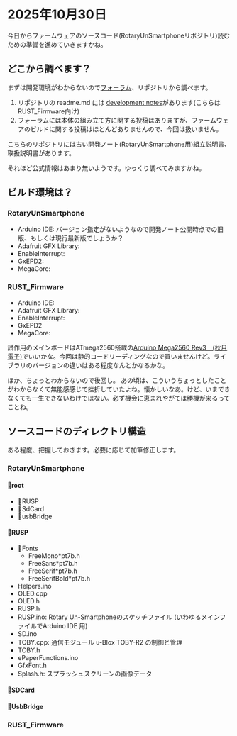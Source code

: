# 2025年10月30日

今日からファームウェアのソースコード(RotaryUnSmartphoneリポジトリ)読むための準備を進めていきますかね。

## どこから調べます？
まずは開発環境がわからないので[フォーラム](https://forum.skysedge.com/viewforum.php?f=10)、リポジトリから調べます。

1. リポジトリの readme.md には [development notes](https://docs.google.com/document/d/e/2PACX-1vRf3TaDlxGJ2ncQTButRl0WL3RmtV9shEWlgSawJcwsIq64dxmfjSp0KxfxwEZRTUaDqbzEhOorLRnM/pub)があります(こちらはRUST_Firmware向け)
4. フォーラムには本体の組み立て方に関する投稿はありますが、ファームウェアのビルドに関する投稿はほとんどありませんので、今回は扱いません。

[こちら](https://github.com/skysedge/skysedge.github.io/tree/main/src/telecom/RUSP/documents)のリポジトリには古い開発ノート(RotaryUnSmartphone用)組立説明書、取扱説明書があります。

それほど公式情報はあまり無いようです。ゆっくり調べてみますかね。

## ビルド環境は？
### RotaryUnSmartphone
* Arduino IDE: バージョン指定がないようなので開発ノート公開時点での旧版、もしくは現行最新版でしょうか？
* Adafruit GFX Library:
* EnableInterrupt:
* GxEPD2:
* MegaCore:

### RUST_Firmware

* Arduino IDE:
* Adafruit GFX Library:
* EnableInterrupt:
* GxEPD2
* MegaCore:

試作用のメインボードはATmega2560搭載の[Arduino Mega2560 Rev3　(秋月電子)](https://akizukidenshi.com/catalog/g/g107381/)でいいかな。今回は静的コードリーディングなので買いませんけど。ライブラリのバージョンの違いはある程度なんとかなるかな。

ほか、ちょっとわからないので後回し。
あの頃は、こういうちょっとしたことがわからなくて無能感感じで挫折していたよね。懐かしいなあ。けど、いまできなくても一生できないわけではない。必ず機会に恵まれやがては勝機が来るってことね。

## ソースコードのディレクトリ構造
ある程度、把握しておきます。必要に応じて加筆修正します。

### RotaryUnSmartphone

#### 📁root
 * 📁RUSP
 * 📁SdCard
 * 📁usbBridge

#### 📁RUSP
* 📁Fonts
  * FreeMono*pt7b.h
  * FreeSans*pt7b.h
  * FreeSerif*pt7b.h
  * FreeSerifBold*pt7b.h
* Helpers.ino
* OLED.cpp
* OLED.h
* RUSP.h
* RUSP.ino: Rotary Un-Smartphoneのスケッチファイル (いわゆるメインファイルでArduino IDE 用)
* SD.ino
* TOBY.cpp: 通信モジュール u-Blox TOBY-R2 の制御と管理
* TOBY.h
* ePaperFunctions.ino
* GfxFont.h
* Splash.h: スプラッシュスクリーンの画像データ

#### 📁SDCard
#### 📁UsbBridge


### RUST_Firmware

